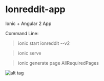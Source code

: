 # Ionreddit-app
Ionic + Angular 2 App

Command Line:

> ionic start ionreddit --v2

> ionic serve

> ionic generate page AllRequiredPages

![alt tag](https://pbs.twimg.com/media/C3XfbE6WcAEmFe3.jpg:large)
